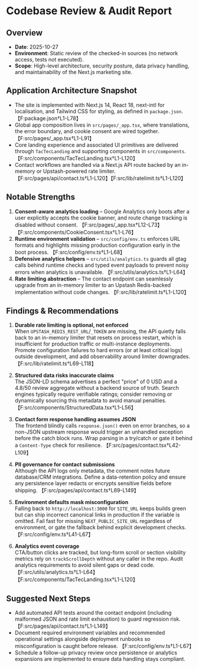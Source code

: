 # Codebase Review & Audit Report

## Overview
- **Date**: 2025-10-27
- **Environment**: Static review of the checked-in sources (no network access, tests not executed).
- **Scope**: High-level architecture, security posture, data privacy handling, and maintainability of the Next.js marketing site.

## Application Architecture Snapshot
- The site is implemented with Next.js 14, React 18, next-intl for localisation, and Tailwind CSS for styling, as defined in `package.json`. 【F:package.json†L1-L78】
- Global app composition lives in `src/pages/_app.tsx`, where translations, the error boundary, and cookie consent are wired together. 【F:src/pages/_app.tsx†L1-L91】
- Core landing experience and associated UI primitives are delivered through `TacTecLanding` and supporting components in `src/components`. 【F:src/components/TacTecLanding.tsx†L1-L120】
- Contact workflows are handled via a Next.js API route backed by an in-memory or Upstash-powered rate limiter. 【F:src/pages/api/contact.ts†L1-L120】【F:src/lib/ratelimit.ts†L1-L120】

## Notable Strengths
1. **Consent-aware analytics loading** – Google Analytics only boots after a user explicitly accepts the cookie banner, and route change tracking is disabled without consent. 【F:src/pages/_app.tsx†L12-L73】【F:src/components/CookieConsent.tsx†L1-L76】
2. **Runtime environment validation** – `src/config/env.ts` enforces URL formats and highlights missing production configuration early in the boot process. 【F:src/config/env.ts†L1-L68】
3. **Defensive analytics helpers** – `src/utils/analytics.ts` guards all gtag calls behind runtime checks and typed event payloads to prevent noisy errors when analytics is unavailable. 【F:src/utils/analytics.ts†L1-L64】
4. **Rate limiting abstraction** – The contact endpoint can seamlessly upgrade from an in-memory limiter to an Upstash Redis-backed implementation without code changes. 【F:src/lib/ratelimit.ts†L1-L120】

## Findings & Recommendations
1. **Durable rate limiting is optional, not enforced**  
   When `UPSTASH_REDIS_REST_URL`/`_TOKEN` are missing, the API quietly falls back to an in-memory limiter that resets on process restart, which is insufficient for production traffic or multi-instance deployments. Promote configuration failures to hard errors (or at least critical logs) outside development, and add observability around limiter downgrades. 【F:src/lib/ratelimit.ts†L69-L118】

2. **Structured data risks inaccurate claims**  
   The JSON-LD schema advertises a perfect "price" of 0 USD and a 4.8/50 review aggregate without a backend source of truth. Search engines typically require verifiable ratings; consider removing or dynamically sourcing this metadata to avoid manual penalties. 【F:src/components/StructuredData.tsx†L1-L56】

3. **Contact form response handling assumes JSON**  
   The frontend blindly calls `response.json()` even on error branches, so a non-JSON upstream response would trigger an unhandled exception before the catch block runs. Wrap parsing in a try/catch or gate it behind a `Content-Type` check for resilience. 【F:src/pages/contact.tsx†L42-L109】

4. **PII governance for contact submissions**  
   Although the API logs only metadata, the comment notes future database/CRM integrations. Define a data-retention policy and ensure any persistence layer redacts or encrypts sensitive fields before shipping. 【F:src/pages/api/contact.ts†L89-L149】

5. **Environment defaults mask misconfiguration**  
   Falling back to `http://localhost:3000` for `SITE_URL` keeps builds green but can ship incorrect canonical links in production if the variable is omitted. Fail fast for missing `NEXT_PUBLIC_SITE_URL` regardless of environment, or gate the fallback behind explicit development checks. 【F:src/config/env.ts†L41-L67】

6. **Analytics event coverage**  
   CTA/button clicks are tracked, but long-form scroll or section visibility metrics rely on `trackScrollDepth` without any caller in the repo. Audit analytics requirements to avoid silent gaps or dead code. 【F:src/utils/analytics.ts†L1-L64】【F:src/components/TacTecLanding.tsx†L1-L120】

## Suggested Next Steps
- Add automated API tests around the contact endpoint (including malformed JSON and rate limit exhaustion) to guard regression risk. 【F:src/pages/api/contact.ts†L1-L149】
- Document required environment variables and recommended operational settings alongside deployment runbooks so misconfiguration is caught before release. 【F:src/config/env.ts†L1-L67】
- Schedule a follow-up privacy review once persistence or analytics expansions are implemented to ensure data handling stays compliant.

